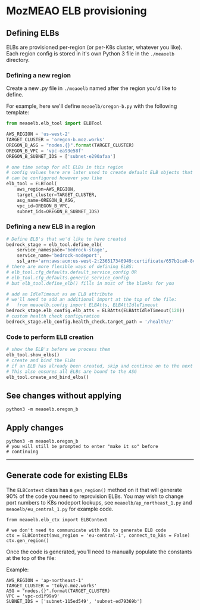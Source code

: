 # MozMEAO ELB provisioning

## Defining ELBs

ELBs are provisioned per-region (or per-K8s cluster, whatever you like). Each region config is stored in it's own Python 3 file in the `./meaoelb` directory.

### Defining a new region

Create a new .py file in `./meaoelb` named after the region you'd like to define.

For example, here we'll define `meaoelb/oregon-b.py` with the following template:

```python
from meaoelb.elb_tool import ELBTool

AWS_REGION = 'us-west-2'
TARGET_CLUSTER = 'oregon-b.moz.works'
OREGON_B_ASG = "nodes.{}".format(TARGET_CLUSTER)
OREGON_B_VPC = 'vpc-ea93e58f'
OREGON_B_SUBNET_IDS = ['subnet-e290afaa']

# one time setup for all ELBs in this region
# config values here are later used to create default ELB objects that
# can be configured however you like
elb_tool = ELBTool(
    aws_region=AWS_REGION,
    target_cluster=TARGET_CLUSTER,
    asg_name=OREGON_B_ASG,
    vpc_id=OREGON_B_VPC,
    subnet_ids=OREGON_B_SUBNET_IDS)
```

### Defining a new ELB in a region

```python
# Define ELB's that we'd like to have created
bedrock_stage = elb_tool.define_elb(
    service_namespace='bedrock-stage',
    service_name='bedrock-nodeport',
    ssl_arn='arn:aws:acm:us-west-2:236517346949:certificate/657b1ca0-8c09-4add-90a2-1243470a6b45')
# there are more flexible ways of defining ELBS:
# elb_tool.cfg_defaults.default_service_config OR
# elb_tool.cfg_defaults.generic_service_config
# but elb_tool.define_elb() fills in most of the blanks for you

# add an IdleTimeout as an ELB attribute
# we'll need to add an additional import at the top of the file:
#   from meaoelb.config import ELBAtts, ELBAttIdleTimeout
bedrock_stage.elb_config.elb_atts = ELBAtts(ELBAttIdleTimeout(120))
# custom health check configuration
bedrock_stage.elb_config.health_check.target_path = '/healthz/'
```

### Code to perform ELB creation

```python
# show the ELB's before we process them
elb_tool.show_elbs()
# create and bind the ELBs
# if an ELB has already been created, skip and continue on to the next
# This also ensures all ELBs are bound to the ASG
elb_tool.create_and_bind_elbs()
```

## See changes without applying

    python3 -m meaoelb.oregon_b

## Apply changes

    python3 -m meaoelb.oregon_b
    # you will still be prompted to enter "make it so" before
    # continuing

---

## Generate code for existing ELBs

The `ELBContext` class has a `gen_region()` method on it that will
generate 90% of the code you need to reprovision ELBs. You may wish to 
change port numbers to K8s nodeport lookups, see `meaoelb/ap_northeast_1.py` and `meaoelb/eu_central_1.py` for example code.

```
from meaoelb.elb_ctx import ELBContext

# we don't need to communicate with K8s to generate ELB code
ctx = ELBContext(aws_region = 'eu-central-1', connect_to_k8s = False)
ctx.gen_region()
```

Once the code is generated, you'll need to manually populate the constants at the top of the file:

Example:

```
AWS_REGION = 'ap-northeast-1'
TARGET_CLUSTER = 'tokyo.moz.works'
ASG = "nodes.{}".format(TARGET_CLUSTER)
VPC = 'vpc-cd1f99a9'
SUBNET_IDS = ['subnet-115ed549', 'subnet-ed79369b']
```